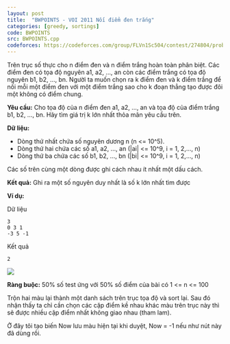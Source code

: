 ```yaml
---
layout: post
title:  "BWPOINTS - VOI 2011 Nối điểm đen trắng"
categories: [greedy, sortings]
code: BWPOINTS
src: BWPOINTS.cpp
codeforces: https://codeforces.com/group/FLVn1Sc504/contest/274804/problem/J
---
```



Trên trục số thực cho n điểm đen và n điểm trắng hoàn toàn phân biệt. Các điểm đen có tọa độ nguyên a1, a2, …, an còn các điểm trắng có tọa độ nguyên b1, b2, …, bn. Người ta muốn chọn ra k điểm đen và k điểm trắng để nối mỗi một điểm đen với một điểm trắng sao cho k đoạn thẳng tạo được đôi một không có điểm chung.

**Yêu cầu:** Cho tọa độ của n điểm đen a1, a2, …, an và tọa độ của điểm trắng b1, b2, …, bn. Hãy tìm giá trị k lớn nhất thỏa mãn yêu cầu trên.

**Dữ liệu:**

+ Dòng thứ nhất chứa số nguyên dương n (n <= 10^5).  
+ Dòng thứ hai chứa các số a1, a2, …, an (|ai| <= 10^9, i = 1, 2,…, n)
+ Dòng thứ ba chứa các số b1, b2, …, bn (|bi| <= 10^9, i = 1, 2,…, n)

Các số trên cùng một dòng được ghi cách nhau ít nhất một dấu cách.

**Kết quả:** Ghi ra một số nguyên duy nhất là số k lớn nhất tìm được

**Ví dụ:**

Dữ liệu

```
3
0 3 1
-3 5 -1
```

Kết quả

```
2
```

![](https://vn.spoj.com/content/voj:BWPOINTS.png)


**Ràng buộc:** 50% số test ứng với 50% số điểm của bài có 1 <= n <= 100

<!--more-->


Trộn hai màu lại thành một danh sách trên trục tọa độ và sort lại. Sau đó nhận thấy ta chỉ cần chọn các cặp điểm kề nhau khác màu trên trục này thì sẽ được nhiều cặp điểm nhất không giao nhau (tham lam).

Ở đây tôi tạo biến Now lưu màu hiện tại khi duyệt, Now = -1 nếu như nút
này đã dùng rồi.
